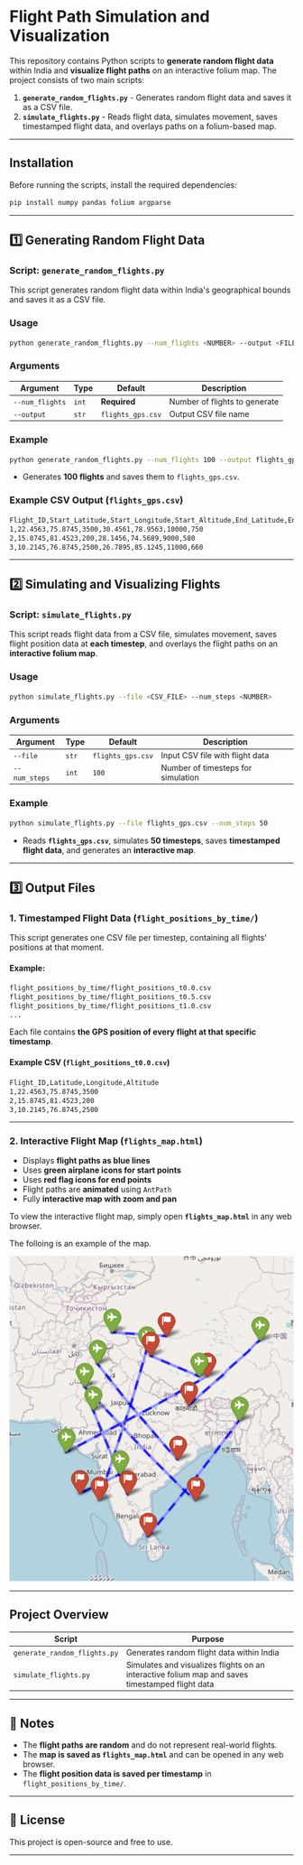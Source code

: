 
# **Flight Path Simulation and Visualization**

This repository contains Python scripts to **generate random flight data** within India and **visualize flight paths** on an interactive folium map. The project consists of two main scripts:

1. **`generate_random_flights.py`** - Generates random flight data and saves it as a CSV file.
2. **`simulate_flights.py`** - Reads flight data, simulates movement, saves timestamped flight data, and overlays paths on a folium-based map.

---

## **Installation**
Before running the scripts, install the required dependencies:
```bash
pip install numpy pandas folium argparse
```

---

## **1️⃣ Generating Random Flight Data**
### **Script: `generate_random_flights.py`**
This script generates random flight data within India's geographical bounds and saves it as a CSV file.

### **Usage**
```bash
python generate_random_flights.py --num_flights <NUMBER> --output <FILENAME>
```

### **Arguments**
| Argument       | Type  | Default             | Description |
|---------------|-------|---------------------|-------------|
| `--num_flights` | `int`  | **Required** | Number of flights to generate |
| `--output` | `str`  | `flights_gps.csv` | Output CSV file name |

### **Example**
```bash
python generate_random_flights.py --num_flights 100 --output flights_gps.csv
```
- Generates **100 flights** and saves them to `flights_gps.csv`.

### **Example CSV Output (`flights_gps.csv`)**
```
Flight_ID,Start_Latitude,Start_Longitude,Start_Altitude,End_Latitude,End_Longitude,End_Altitude,Velocity
1,22.4563,75.8745,3500,30.4561,78.9563,10000,750
2,15.8745,81.4523,200,28.1456,74.5689,9000,580
3,10.2145,76.8745,2500,26.7895,85.1245,11000,660
```

---

## **2️⃣ Simulating and Visualizing Flights**
### **Script: `simulate_flights.py`**
This script reads flight data from a CSV file, simulates movement, saves flight position data at **each timestep**, and overlays the flight paths on an **interactive folium map**.

### **Usage**
```bash
python simulate_flights.py --file <CSV_FILE> --num_steps <NUMBER>
```

### **Arguments**
| Argument       | Type  | Default             | Description |
|---------------|-------|---------------------|-------------|
| `--file`      | `str`  | `flights_gps.csv` | Input CSV file with flight data |
| `--num_steps` | `int`  | `100` | Number of timesteps for simulation |

### **Example**
```bash
python simulate_flights.py --file flights_gps.csv --num_steps 50
```
- Reads **`flights_gps.csv`**, simulates **50 timesteps**, saves **timestamped flight data**, and generates an **interactive map**.

---

## **3️⃣ Output Files**
### **1. Timestamped Flight Data (`flight_positions_by_time/`)**
This script generates one CSV file per timestep, containing all flights' positions at that moment.

#### **Example:**
```
flight_positions_by_time/flight_positions_t0.0.csv
flight_positions_by_time/flight_positions_t0.5.csv
flight_positions_by_time/flight_positions_t1.0.csv
...
```
Each file contains **the GPS position of every flight at that specific timestamp**.

#### **Example CSV (`flight_positions_t0.0.csv`)**
```
Flight_ID,Latitude,Longitude,Altitude
1,22.4563,75.8745,3500
2,15.8745,81.4523,200
3,10.2145,76.8745,2500
```

---

### **2. Interactive Flight Map (`flights_map.html`)**
- Displays **flight paths as blue lines**  
- Uses **green airplane icons for start points**  
- Uses **red flag icons for end points**  
- Flight paths are **animated** using `AntPath`  
- Fully **interactive map with zoom and pan**  

To view the interactive flight map, simply open **`flights_map.html`** in any web browser.

The folloing is an example of the map. 

![alt text](flight_paths.png)

---

## **Project Overview**
| Script | Purpose |
|--------|---------|
| `generate_random_flights.py` | Generates random flight data within India |
| `simulate_flights.py` | Simulates and visualizes flights on an interactive folium map and saves timestamped flight data |

---

## **📌 Notes**
- The **flight paths are random** and do not represent real-world flights.
- The **map is saved as `flights_map.html`** and can be opened in any web browser.
- The **flight position data is saved per timestamp** in `flight_positions_by_time/`.

---

## **📜 License**
This project is open-source and free to use.

---
